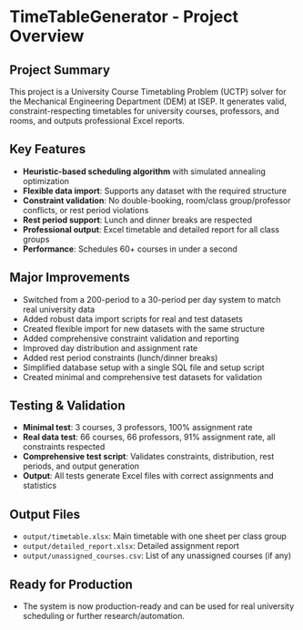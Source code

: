 # TimeTableGenerator - Project Overview

## Project Summary
This project is a University Course Timetabling Problem (UCTP) solver for the Mechanical Engineering Department (DEM) at ISEP. It generates valid, constraint-respecting timetables for university courses, professors, and rooms, and outputs professional Excel reports.

## Key Features
- **Heuristic-based scheduling algorithm** with simulated annealing optimization
- **Flexible data import**: Supports any dataset with the required structure
- **Constraint validation**: No double-booking, room/class group/professor conflicts, or rest period violations
- **Rest period support**: Lunch and dinner breaks are respected
- **Professional output**: Excel timetable and detailed report for all class groups
- **Performance**: Schedules 60+ courses in under a second

## Major Improvements
- Switched from a 200-period to a 30-period per day system to match real university data
- Added robust data import scripts for real and test datasets
- Created flexible import for new datasets with the same structure
- Added comprehensive constraint validation and reporting
- Improved day distribution and assignment rate
- Added rest period constraints (lunch/dinner breaks)
- Simplified database setup with a single SQL file and setup script
- Created minimal and comprehensive test datasets for validation

## Testing & Validation
- **Minimal test**: 3 courses, 3 professors, 100% assignment rate
- **Real data test**: 66 courses, 66 professors, 91% assignment rate, all constraints respected
- **Comprehensive test script**: Validates constraints, distribution, rest periods, and output generation
- **Output**: All tests generate Excel files with correct assignments and statistics

## Output Files
- `output/timetable.xlsx`: Main timetable with one sheet per class group
- `output/detailed_report.xlsx`: Detailed assignment report
- `output/unassigned_courses.csv`: List of any unassigned courses (if any)

## Ready for Production
- The system is now production-ready and can be used for real university scheduling or further research/automation. 